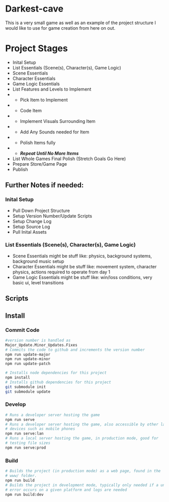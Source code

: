# Darkest-cave
This is a very small game as well as an example of the project structure I would like to use for game creation from here on out.

# Project Stages

* Inital Setup
* List Essentials (Scene(s), Character(s), Game Logic)
* Scene Essentials
* Character Essentials
* Game Logic Essentials
* List Features and Levels to Implement
* * Pick Item to Implement
* * Code Item
* * Implement Visuals Surrounding Item
* * Add Any Sounds needed for Item
* * Polish Items fully
* * <strong><em>Repeat Until No More Items</em></strong>
* List Whole Games Final Polish (Stretch Goals Go Here)
* Prepare Store/Game Page
* Publish

## Further Notes if needed:

### Inital Setup
* Pull Down Project Structure
* Setup Version Number/Update Scripts
* Setup Change Log
* Setup Source Log
* Pull Inital Assets

### List Essentials (Scene(s), Character(s), Game Logic)
* Scene Essentials might be stuff like: physics, background systems, background music setup
* Character Essentials might be stuff like: movement system, character physics, actions required to operate from day 1
* Game Logic Essentials might be stuff like: win/loss conditions, very basic ui, level transitions

## Scripts

## Install

### Commit Code
```sh
#version number is handled as
Major_Update.Minor_Updates.Fixes
# Commits the code to github and increments the version number
npm run update-major
npm run update-minor
npm run update-patch
```

```sh
# Installs node dependencies for this project
npm install
# Installs github dependencies for this project
git submodule init
git submodule update
```

### Develop

```sh
# Runs a developer server hosting the game
npm run serve
# Runs a developer server hosting the game, also accessible by other lan
# devices such as mobile phones
npm run serve:lan
# Runs a local server hosting the game, in production mode, good for
# testing file sizes
npm run serve:prod
```

### Build

```sh
# Builds the project (in production mode) as a web page, found in the
# www/ folder.
npm run build
# Builds the project in development mode, typically only needed if a unique
# error occurs on a given platform and logs are needed
npm run build:dev
```

